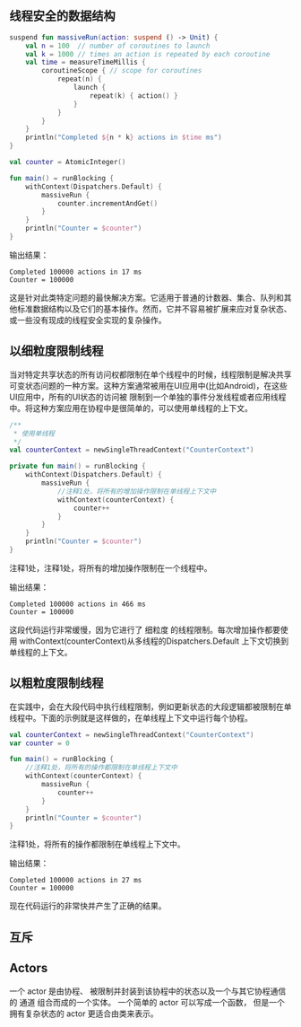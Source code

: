 ## 线程安全的数据结构

```kotlin
suspend fun massiveRun(action: suspend () -> Unit) {
    val n = 100  // number of coroutines to launch
    val k = 1000 // times an action is repeated by each coroutine
    val time = measureTimeMillis {
        coroutineScope { // scope for coroutines 
            repeat(n) {
                launch {
                    repeat(k) { action() }
                }
            }
        }
    }
    println("Completed ${n * k} actions in $time ms")    
}

val counter = AtomicInteger()

fun main() = runBlocking {
    withContext(Dispatchers.Default) {
        massiveRun {
            counter.incrementAndGet()
        }
    }
    println("Counter = $counter")
}
```

输出结果：

```
Completed 100000 actions in 17 ms
Counter = 100000
```

这是针对此类特定问题的最快解决方案。它适用于普通的计数器、集合、队列和其他标准数据结构以及它们的基本操作。然而，它并不容易被扩展来应对复杂状态、或一些没有现成的线程安全实现的复杂操作。

## 以细粒度限制线程

当对特定共享状态的所有访问权都限制在单个线程中的时候，线程限制是解决共享可变状态问题的一种方案。这种方案通常被用在UI应用中(比如Android)，在这些UI应用中，所有的UI状态的访问被
限制到一个单独的事件分发线程或者应用线程中。将这种方案应用在协程中是很简单的，可以使用单线程的上下文。

```kotlin
/**
 * 使用单线程
 */
val counterContext = newSingleThreadContext("CounterContext")

private fun main() = runBlocking {
    withContext(Dispatchers.Default) {
        massiveRun {
            //注释1处，将所有的增加操作限制在单线程上下文中
            withContext(counterContext) {
                counter++
            }
        }
    }
    println("Counter = $counter")
}
```

注释1处，注释1处，将所有的增加操作限制在一个线程中。


输出结果：

```
Completed 100000 actions in 466 ms
Counter = 100000
```

这段代码运行非常缓慢，因为它进行了 细粒度 的线程限制。每次增加操作都要使用 withContext(counterContext)从多线程的Dispatchers.Default 上下文切换到单线程的上下文。

## 以粗粒度限制线程

在实践中，会在大段代码中执行线程限制，例如更新状态的大段逻辑都被限制在单线程中。下面的示例就是这样做的，在单线程上下文中运行每个协程。

```kotlin
val counterContext = newSingleThreadContext("CounterContext")
var counter = 0

fun main() = runBlocking {
    //注释1处，将所有的操作都限制在单线程上下文中
    withContext(counterContext) {
        massiveRun {
            counter++
        }
    }
    println("Counter = $counter")
}
```

注释1处，将所有的操作都限制在单线程上下文中。

输出结果：

```
Completed 100000 actions in 27 ms
Counter = 100000
```

现在代码运行的非常快并产生了正确的结果。

## 互斥



## Actors

一个 actor 是由协程、 被限制并封装到该协程中的状态以及一个与其它协程通信的 通道 组合而成的一个实体。
一个简单的 actor 可以写成一个函数， 但是一个拥有复杂状态的 actor 更适合由类来表示。









